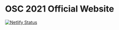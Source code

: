 # OSC 2021 Official Website

[![Netlify Status](https://api.netlify.com/api/v1/badges/dce642d4-f269-4b1f-a0c4-c3d8d52d8abd/deploy-status)](https://app.netlify.com/sites/osctest/deploys)
